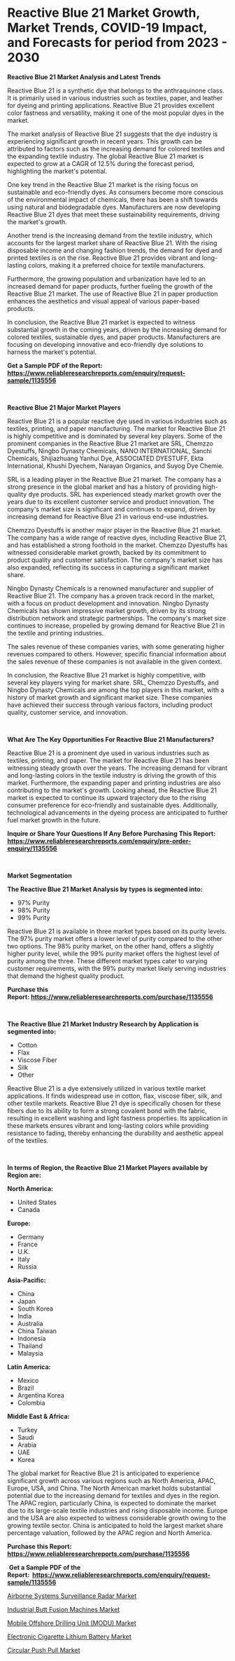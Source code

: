 <p><h1>Reactive Blue 21 Market Growth, Market Trends, COVID-19 Impact, and Forecasts for period from 2023 - 2030</h1></p><p><strong>Reactive Blue 21 Market Analysis and Latest Trends</strong></p>
<p><p>Reactive Blue 21 is a synthetic dye that belongs to the anthraquinone class. It is primarily used in various industries such as textiles, paper, and leather for dyeing and printing applications. Reactive Blue 21 provides excellent color fastness and versatility, making it one of the most popular dyes in the market.</p><p>The market analysis of Reactive Blue 21 suggests that the dye industry is experiencing significant growth in recent years. This growth can be attributed to factors such as the increasing demand for colored textiles and the expanding textile industry. The global Reactive Blue 21 market is expected to grow at a CAGR of 12.5% during the forecast period, highlighting the market's potential.</p><p>One key trend in the Reactive Blue 21 market is the rising focus on sustainable and eco-friendly dyes. As consumers become more conscious of the environmental impact of chemicals, there has been a shift towards using natural and biodegradable dyes. Manufacturers are now developing Reactive Blue 21 dyes that meet these sustainability requirements, driving the market's growth.</p><p>Another trend is the increasing demand from the textile industry, which accounts for the largest market share of Reactive Blue 21. With the rising disposable income and changing fashion trends, the demand for dyed and printed textiles is on the rise. Reactive Blue 21 provides vibrant and long-lasting colors, making it a preferred choice for textile manufacturers.</p><p>Furthermore, the growing population and urbanization have led to an increased demand for paper products, further fueling the growth of the Reactive Blue 21 market. The use of Reactive Blue 21 in paper production enhances the aesthetics and visual appeal of various paper-based products.</p><p>In conclusion, the Reactive Blue 21 market is expected to witness substantial growth in the coming years, driven by the increasing demand for colored textiles, sustainable dyes, and paper products. Manufacturers are focusing on developing innovative and eco-friendly dye solutions to harness the market's potential.</p></p>
<p><strong>Get a Sample PDF of the Report:&nbsp; <a href="https://www.reliableresearchreports.com/enquiry/request-sample/1135556">https://www.reliableresearchreports.com/enquiry/request-sample/1135556</a></strong></p>
<p>&nbsp;</p>
<p><strong>Reactive Blue 21 Major Market Players</strong></p>
<p><p>Reactive Blue 21 is a popular reactive dye used in various industries such as textiles, printing, and paper manufacturing. The market for Reactive Blue 21 is highly competitive and is dominated by several key players. Some of the prominent companies in the Reactive Blue 21 market are SRL, Chemzzo Dyestuffs, Ningbo Dynasty Chemicals, NANO INTERNATIONAL, Sanchi Chemicals, Shijiazhuang Yanhui Dye, ASSOCIATED DYESTUFF, Ekta International, Khushi Dyechem, Narayan Organics, and Suyog Dye Chemie.</p><p>SRL is a leading player in the Reactive Blue 21 market. The company has a strong presence in the global market and has a history of providing high-quality dye products. SRL has experienced steady market growth over the years due to its excellent customer service and product innovation. The company's market size is significant and continues to expand, driven by increasing demand for Reactive Blue 21 in various end-use industries.</p><p>Chemzzo Dyestuffs is another major player in the Reactive Blue 21 market. The company has a wide range of reactive dyes, including Reactive Blue 21, and has established a strong foothold in the market. Chemzzo Dyestuffs has witnessed considerable market growth, backed by its commitment to product quality and customer satisfaction. The company's market size has also expanded, reflecting its success in capturing a significant market share.</p><p>Ningbo Dynasty Chemicals is a renowned manufacturer and supplier of Reactive Blue 21. The company has a proven track record in the market, with a focus on product development and innovation. Ningbo Dynasty Chemicals has shown impressive market growth, driven by its strong distribution network and strategic partnerships. The company's market size continues to increase, propelled by growing demand for Reactive Blue 21 in the textile and printing industries.</p><p>The sales revenue of these companies varies, with some generating higher revenues compared to others. However, specific financial information about the sales revenue of these companies is not available in the given context.</p><p>In conclusion, the Reactive Blue 21 market is highly competitive, with several key players vying for market share. SRL, Chemzzo Dyestuffs, and Ningbo Dynasty Chemicals are among the top players in this market, with a history of market growth and significant market size. These companies have achieved their success through various factors, including product quality, customer service, and innovation.</p></p>
<p>&nbsp;</p>
<p><strong>What Are The Key Opportunities For Reactive Blue 21 Manufacturers?</strong></p>
<p><p>Reactive Blue 21 is a prominent dye used in various industries such as textiles, printing, and paper. The market for Reactive Blue 21 has been witnessing steady growth over the years. The increasing demand for vibrant and long-lasting colors in the textile industry is driving the growth of this market. Furthermore, the expanding paper and printing industries are also contributing to the market's growth. Looking ahead, the Reactive Blue 21 market is expected to continue its upward trajectory due to the rising consumer preference for eco-friendly and sustainable dyes. Additionally, technological advancements in the dyeing process are anticipated to further fuel market growth in the future.</p></p>
<p><strong>Inquire or Share Your Questions If Any Before Purchasing This Report: <a href="https://www.reliableresearchreports.com/enquiry/pre-order-enquiry/1135556">https://www.reliableresearchreports.com/enquiry/pre-order-enquiry/1135556</a></strong></p>
<p>&nbsp;</p>
<p><strong>Market Segmentation</strong></p>
<p><strong>The Reactive Blue 21 Market Analysis by types is segmented into:</strong></p>
<p><ul><li>97% Purity</li><li>98% Purity</li><li>99% Purity</li></ul></p>
<p><p>Reactive Blue 21 is available in three market types based on its purity levels. The 97% purity market offers a lower level of purity compared to the other two options. The 98% purity market, on the other hand, offers a slightly higher purity level, while the 99% purity market offers the highest level of purity among the three. These different market types cater to varying customer requirements, with the 99% purity market likely serving industries that demand the highest quality product.</p></p>
<p><strong>Purchase this Report:&nbsp;<a href="https://www.reliableresearchreports.com/purchase/1135556">https://www.reliableresearchreports.com/purchase/1135556</a></strong></p>
<p>&nbsp;</p>
<p><strong>The Reactive Blue 21 Market Industry Research by Application is segmented into:</strong></p>
<p><ul><li>Cotton</li><li>Flax</li><li>Viscose Fiber</li><li>Silk</li><li>Other</li></ul></p>
<p><p>Reactive Blue 21 is a dye extensively utilized in various textile market applications. It finds widespread use in cotton, flax, viscose fiber, silk, and other textile markets. Reactive Blue 21 dye is specifically chosen for these fibers due to its ability to form a strong covalent bond with the fabric, resulting in excellent washing and light fastness properties. Its application in these markets ensures vibrant and long-lasting colors while providing resistance to fading, thereby enhancing the durability and aesthetic appeal of the textiles.</p></p>
<p>&nbsp;</p>
<p><strong>In terms of Region, the Reactive Blue 21 Market Players available by Region are:</strong></p>
<p>
    <p> <strong> North America: </strong>
        <ul>
            <li>United States</li>
            <li>Canada</li>
        </ul>
        </p> 
    <p> <strong> Europe: </strong>
        <ul>
            <li>Germany</li>
            <li>France</li>
            <li>U.K.</li>
            <li>Italy</li>
            <li>Russia</li>
        </ul>
        </p> 
    <p> <strong> Asia-Pacific: </strong>
        <ul>
            <li>China</li>
            <li>Japan</li>
            <li>South Korea</li>
            <li>India</li>
            <li>Australia</li>
            <li>China Taiwan</li>
            <li>Indonesia</li>
            <li>Thailand</li>
            <li>Malaysia</li>
        </ul>
        </p> 
    <p> <strong> Latin America: </strong>
        <ul>
            <li>Mexico</li>
            <li>Brazil</li>
            <li>Argentina Korea</li>
            <li>Colombia</li>
        </ul>
        </p> 
    <p> <strong> Middle East & Africa: </strong>
        <ul>
            <li>Turkey</li>
            <li>Saudi</li>
            <li>Arabia</li>
            <li>UAE</li>
            <li>Korea</li>
        </ul>
    </p>
    </p>
<p><p>The global market for Reactive Blue 21 is anticipated to experience significant growth across various regions such as North America, APAC, Europe, USA, and China. The North American market holds substantial potential due to the increasing demand for textiles and dyes in the region. The APAC region, particularly China, is expected to dominate the market due to its large-scale textile industries and rising disposable income. Europe and the USA are also expected to witness considerable growth owing to the growing textile sector. China is anticipated to hold the largest market share percentage valuation, followed by the APAC region and North America.</p></p>
<p><strong>Purchase this Report: <a href="https://www.reliableresearchreports.com/purchase/1135556">https://www.reliableresearchreports.com/purchase/1135556</a></strong></p>
<p>&nbsp;<strong>Get a Sample PDF of the Report:&nbsp;&nbsp;<a href="https://www.reliableresearchreports.com/enquiry/request-sample/1135556">https://www.reliableresearchreports.com/enquiry/request-sample/1135556</a></strong></p>
<p><strong></strong></p>
<p><p><a href="https://medium.com/@hunterwyman1984/airborne-systems-surveillance-radar-market-share-evolution-and-market-growth-trends-2023-2030-a1e70b2fec04">Airborne Systems Surveillance Radar Market</a></p><p><a href="https://medium.com/@elsahermann/industrial-butt-fusion-machines-market-exploring-market-share-market-trends-and-future-growth-ec39bb696d77">Industrial Butt Fusion Machines Market</a></p><p><a href="https://medium.com/@verladurgan/mobile-offshore-drilling-unit-modu-market-furnishes-information-on-market-share-market-trends-3175dcc5e4c4">Mobile Offshore Drilling Unit (MODU) Market</a></p><p><a href="https://medium.com/@truly.fight.must/electronic-cigarette-lithium-battery-market-exploring-market-share-market-trends-and-future-e8dc504d7e46">Electronic Cigarette Lithium Battery Market</a></p><p><a href="https://medium.com/@favor.case.flash/circular-push-pull-market-trends-forecast-and-competitive-analysis-to-2030-fc981dbd0e28">Circular Push Pull Market</a></p></p>